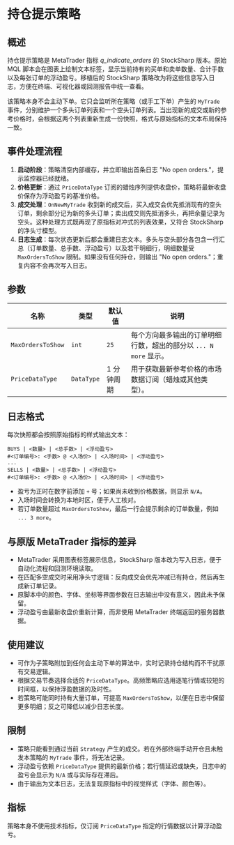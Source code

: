 # 持仓提示策略

## 概述
持仓提示策略是 MetaTrader 指标 *q_indicate_orders* 的 StockSharp 版本。原始 MQL 脚本会在图表上绘制文本标签，显示当前持有的买单和卖单数量、合计手数以及每张订单的浮动盈亏。移植后的 StockSharp 策略改为将这些信息写入日志，方便在终端、可视化器或回测报告中统一查看。

该策略本身不会主动下单。它只会监听所在策略（或手工下单）产生的 `MyTrade` 事件，分别维护一个多头订单列表和一个空头订单列表。当出现新的成交或新的参考价格时，会根据这两个列表重新生成一份快照，格式与原始指标的文本布局保持一致。

## 事件处理流程
1. **启动阶段**：策略清空内部缓存，并立即输出首条日志 "No open orders."，提示监控器已经就绪。
2. **价格更新**：通过 `PriceDataType` 订阅的蜡烛序列提供收盘价，策略将最新收盘价保存为浮动盈亏的基准价格。
3. **成交处理**：`OnNewMyTrade` 收到新的成交后，买入成交会优先抵消现有的空头订单，剩余部分记为新的多头订单；卖出成交则先抵消多头，再把余量记录为空头。这种处理方式既再现了原指标对冲式的列表效果，又符合 StockSharp 的净头寸模型。
4. **日志生成**：每次状态更新后都会重建日志文本。多头与空头部分各包含一行汇总（订单数量、总手数、浮动盈亏）以及若干明细行，明细数量受 `MaxOrdersToShow` 限制。如果没有任何持仓，则输出 "No open orders."；重复内容不会再次写入日志。

## 参数
| 名称 | 类型 | 默认值 | 说明 |
| --- | --- | --- | --- |
| `MaxOrdersToShow` | `int` | `25` | 每个方向最多输出的订单明细行数，超出的部分以 `... N more` 显示。 |
| `PriceDataType` | `DataType` | 1 分钟周期 | 用于获取最新参考价格的市场数据订阅（蜡烛或其他类型）。 |

## 日志格式
每次快照都会按照原始指标的样式输出文本：

```
BUYS | <数量> | <总手数> | <浮动盈亏>
#<订单编号>: <手数> @ <入场价> | <入场时间> | <浮动盈亏>
...
SELLS | <数量> | <总手数> | <浮动盈亏>
#<订单编号>: <手数> @ <入场价> | <入场时间> | <浮动盈亏>
```

- 盈亏为正时在数字前添加 `+` 号；如果尚未收到价格数据，则显示 `N/A`。
- 入场时间会转换为本地时区，便于人工核对。
- 若订单数量超过 `MaxOrdersToShow`，最后一行会提示剩余的订单数量，例如 `... 3 more`。

## 与原版 MetaTrader 指标的差异
- MetaTrader 采用图表标签展示信息，StockSharp 版本改为写入日志，便于自动化流程和回测环境读取。
- 在匹配多空成交时采用净头寸逻辑：反向成交会优先冲减已有持仓，然后再生成新订单记录。
- 原脚本中的颜色、字体、坐标等界面参数在日志输出中没有意义，因此未予保留。
- 浮动盈亏由最新收盘价重新计算，而非使用 MetaTrader 终端返回的服务器数据。

## 使用建议
- 可作为子策略附加到任何会主动下单的算法中，实时记录持仓结构而不干扰原有交易逻辑。
- 根据交易节奏选择合适的 `PriceDataType`。高频策略应选用逐笔行情或较短的时间框，以保持浮盈数据的及时性。
- 若策略可能同时持有大量订单，可提高 `MaxOrdersToShow`，以便在日志中保留更多明细；反之可降低以减少日志长度。

## 限制
- 策略只能看到通过当前 `Strategy` 产生的成交。若在外部终端手动开仓且未触发本策略的 `MyTrade` 事件，将无法记录。
- 浮动盈亏依赖 `PriceDataType` 提供的最新价格；若行情延迟或缺失，日志中的盈亏会显示为 `N/A` 或与实际存在滞后。
- 由于输出为文本日志，无法复现原指标中的视觉样式（字体、颜色等）。

## 指标
策略本身不使用技术指标，仅订阅 `PriceDataType` 指定的行情数据以计算浮动盈亏。
